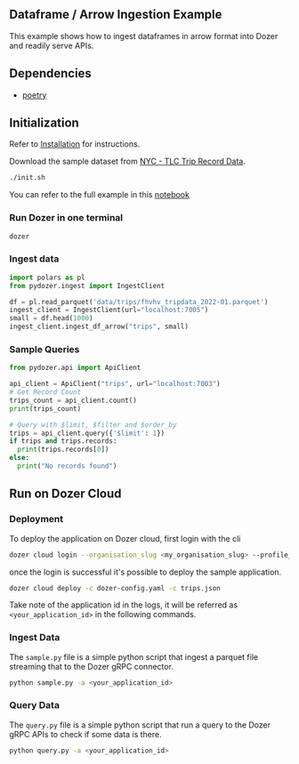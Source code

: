 ## Dataframe / Arrow Ingestion Example

This example shows how to ingest dataframes in arrow format into Dozer and readily serve APIs.

## Dependencies
 - [poetry](https://python-poetry.org/docs/)
 
## Initialization
Refer to [Installation](https://getdozer.io/docs/installation) for instructions.

Download the sample dataset from [NYC - TLC Trip Record Data](https://www.nyc.gov/site/tlc/about/tlc-trip-record-data.page).
```bash
./init.sh
```

You can refer to the full example in this [notebook](./sample.ipynb)
### Run Dozer in one terminal
```bash
dozer
```

### Ingest data
```python
import polars as pl
from pydozer.ingest import IngestClient

df = pl.read_parquet('data/trips/fhvhv_tripdata_2022-01.parquet')
ingest_client = IngestClient(url="localhost:7005")
small = df.head(1000)
ingest_client.ingest_df_arrow("trips", small)
```


### Sample Queries

```python
from pydozer.api import ApiClient

api_client = ApiClient("trips", url="localhost:7003")
# Get Record Count
trips_count = api_client.count()
print(trips_count)

# Query with $limit, $filter and $order_by
trips = api_client.query({'$limit': 1})
if trips and trips.records:
  print(trips.records[0])
else:
  print("No records found")

```


## Run on Dozer Cloud

### Deployment

To deploy the application on Dozer cloud, first login with the cli
```sh
dozer cloud login --organisation_slug <my_organisation_slug> --profile_name <my_profile_name> --client_id <my_dozer_client_id> --client_secret <my_dozer_client_secret>
```

once the login is successful it's possible to deploy the sample application.
```sh
dozer cloud deploy -c dozer-config.yaml -c trips.json
```
Take note of the application id in the logs, it will be referred as `<your_application_id>` in the following commands.

### Ingest Data

The `sample.py` file is a simple python script that ingest a parquet file streaming that to the Dozer gRPC connector.

```sh
python sample.py -a <your_application_id>
```

### Query Data

The `query.py` file is a simple python script that run a query to the Dozer gRPC APIs to check if some data is there.

```sh
python query.py -a <your_application_id>
```
